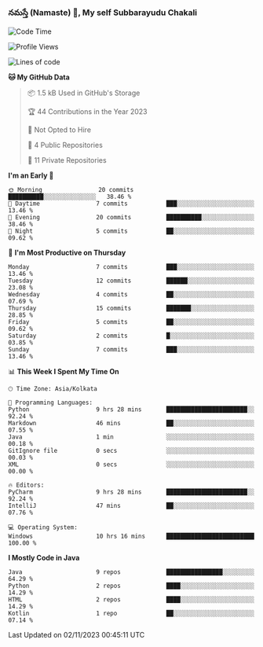 ### నమస్తే (Namaste) 🙏, My self Subbarayudu Chakali 

<!--
Header Image slot
-->

<!--
Waatime metrics
-->
<!--START_SECTION:waka-->
![Code Time](http://img.shields.io/badge/Code%20Time-21%20hrs%2039%20mins-blue)

![Profile Views](http://img.shields.io/badge/Profile%20Views-52-blue)

![Lines of code](https://img.shields.io/badge/From%20Hello%20World%20I%27ve%20Written-5.0%20thousand%20lines%20of%20code-blue)

**🐱 My GitHub Data** 

> 📦 1.5 kB Used in GitHub's Storage 
 > 
> 🏆 44 Contributions in the Year 2023
 > 
> 🚫 Not Opted to Hire
 > 
> 📜 4 Public Repositories 
 > 
> 🔑 11 Private Repositories 
 > 
**I'm an Early 🐤** 

```text
🌞 Morning                20 commits          ██████████░░░░░░░░░░░░░░░   38.46 % 
🌆 Daytime                7 commits           ███░░░░░░░░░░░░░░░░░░░░░░   13.46 % 
🌃 Evening                20 commits          ██████████░░░░░░░░░░░░░░░   38.46 % 
🌙 Night                  5 commits           ██░░░░░░░░░░░░░░░░░░░░░░░   09.62 % 
```
📅 **I'm Most Productive on Thursday** 

```text
Monday                   7 commits           ███░░░░░░░░░░░░░░░░░░░░░░   13.46 % 
Tuesday                  12 commits          ██████░░░░░░░░░░░░░░░░░░░   23.08 % 
Wednesday                4 commits           ██░░░░░░░░░░░░░░░░░░░░░░░   07.69 % 
Thursday                 15 commits          ███████░░░░░░░░░░░░░░░░░░   28.85 % 
Friday                   5 commits           ██░░░░░░░░░░░░░░░░░░░░░░░   09.62 % 
Saturday                 2 commits           █░░░░░░░░░░░░░░░░░░░░░░░░   03.85 % 
Sunday                   7 commits           ███░░░░░░░░░░░░░░░░░░░░░░   13.46 % 
```


📊 **This Week I Spent My Time On** 

```text
🕑︎ Time Zone: Asia/Kolkata

💬 Programming Languages: 
Python                   9 hrs 28 mins       ███████████████████████░░   92.24 % 
Markdown                 46 mins             ██░░░░░░░░░░░░░░░░░░░░░░░   07.55 % 
Java                     1 min               ░░░░░░░░░░░░░░░░░░░░░░░░░   00.18 % 
GitIgnore file           0 secs              ░░░░░░░░░░░░░░░░░░░░░░░░░   00.03 % 
XML                      0 secs              ░░░░░░░░░░░░░░░░░░░░░░░░░   00.00 % 

🔥 Editors: 
PyCharm                  9 hrs 28 mins       ███████████████████████░░   92.24 % 
IntelliJ                 47 mins             ██░░░░░░░░░░░░░░░░░░░░░░░   07.76 % 

💻 Operating System: 
Windows                  10 hrs 16 mins      █████████████████████████   100.00 % 
```

**I Mostly Code in Java** 

```text
Java                     9 repos             ████████████████░░░░░░░░░   64.29 % 
Python                   2 repos             ████░░░░░░░░░░░░░░░░░░░░░   14.29 % 
HTML                     2 repos             ████░░░░░░░░░░░░░░░░░░░░░   14.29 % 
Kotlin                   1 repo              ██░░░░░░░░░░░░░░░░░░░░░░░   07.14 % 
```




 Last Updated on 02/11/2023 00:45:11 UTC
<!--END_SECTION:waka-->
